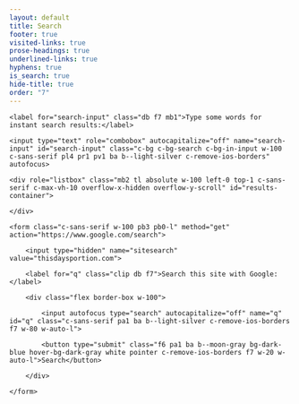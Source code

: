 ```yaml
---
layout: default
title: Search
footer: true
visited-links: true
prose-headings: true
underlined-links: true
hyphens: true
is_search: true
hide-title: true
order: "7"
---
```


<form class="c-sans-serif w-100 pb3 pb0-l relative c-hide-if-no-js">

    <label for="search-input" class="db f7 mb1">Type some words for instant search results:</label>

    <input type="text" role="combobox" autocapitalize="off" name="search-input" id="search-input" class="c-bg c-bg-search c-bg-in-input w-100 c-sans-serif pl4 pr1 pv1 ba b--light-silver c-remove-ios-borders" autofocus>

    <div role="listbox" class="mb2 tl absolute w-100 left-0 top-1 c-sans-serif c-max-vh-10 overflow-x-hidden overflow-y-scroll" id="results-container">

    </div>

</form>

<noscript>

    <form class="c-sans-serif w-100 pb3 pb0-l" method="get" action="https://www.google.com/search">

        <input type="hidden" name="sitesearch" value="thisdaysportion.com">

        <label for="q" class="clip db f7">Search this site with Google:</label>

        <div class="flex border-box w-100">

            <input autofocus type="search" autocapitalize="off" name="q" id="q" class="c-sans-serif pa1 ba b--light-silver c-remove-ios-borders f7 w-80 w-auto-l">

            <button type="submit" class="f6 pa1 ba b--moon-gray bg-dark-blue hover-bg-dark-gray white pointer c-remove-ios-borders f7 w-20 w-auto-l">Search</button>

        </div>

    </form>

</noscript>



